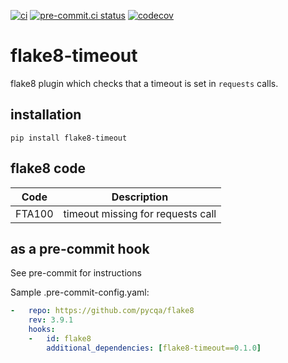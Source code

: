 [![ci](https://github.com/theendlessriver13/flake8-timeout/workflows/ci/badge.svg)](https://github.com/theendlessriver13/flake8-timeout/actions?query=workflow%3Aci)
[![pre-commit.ci status](https://results.pre-commit.ci/badge/github/theendlessriver13/flake8-timeout/master.svg)](https://results.pre-commit.ci/latest/github/theendlessriver13/flake8-timeout/master)
[![codecov](https://codecov.io/gh/theendlessriver13/flake8-timeout/branch/master/graph/badge.svg)](https://codecov.io/gh/theendlessriver13/flake8-timeout)

# flake8-timeout

flake8 plugin which checks that a timeout is set in `requests` calls.

## installation

`pip install flake8-timeout`

## flake8 code

| Code   | Description                       |
| ------ | --------------------------------- |
| FTA100 | timeout missing for requests call |


## as a pre-commit hook

See pre-commit for instructions

Sample .pre-commit-config.yaml:
```yaml
-   repo: https://github.com/pycqa/flake8
    rev: 3.9.1
    hooks:
    -   id: flake8
        additional_dependencies: [flake8-timeout==0.1.0]
```
